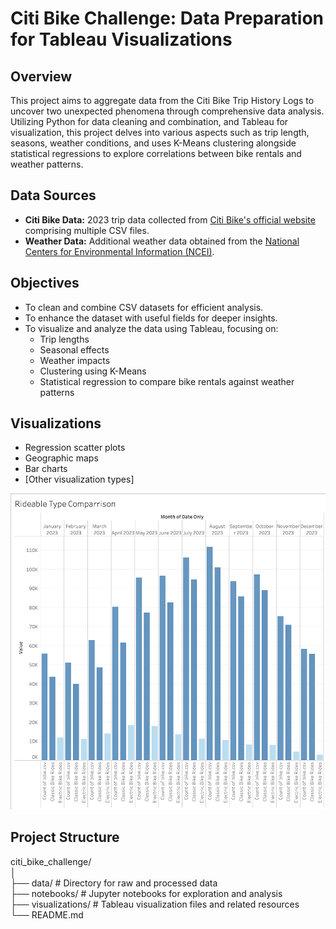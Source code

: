 # Citi Bike Challenge: Data Preparation for Tableau Visualizations

## Overview
This project aims to aggregate data from the Citi Bike Trip History Logs to uncover two unexpected phenomena through comprehensive data analysis. Utilizing Python for data cleaning and combination, and Tableau for visualization, this project delves into various aspects such as trip length, seasons, weather conditions, and uses K-Means clustering alongside statistical regressions to explore correlations between bike rentals and weather patterns.

## Data Sources
- **Citi Bike Data:** 2023 trip data collected from [Citi Bike's official website](https://citibikenyc.com/system-data) comprising multiple CSV files.
- **Weather Data:** Additional weather data obtained from the [National Centers for Environmental Information (NCEI)](https://www.ncei.noaa.gov).

## Objectives
- To clean and combine CSV datasets for efficient analysis.
- To enhance the dataset with useful fields for deeper insights.
- To visualize and analyze the data using Tableau, focusing on:
  - Trip lengths
  - Seasonal effects
  - Weather impacts
  - Clustering using K-Means
  - Statistical regression to compare bike rentals against weather patterns

## Visualizations
- Regression scatter plots
- Geographic maps
- Bar charts
- [Other visualization types]

![Citi Bike Visualization Example](visualizations/rideable_types.png "Citi Bike Data Visualization")


## Project Structure
citi_bike_challenge/<br>
│<br>
├── data/ # Directory for raw and processed data<br>
├── notebooks/ # Jupyter notebooks for exploration and analysis<br>
├── visualizations/ # Tableau visualization files and related resources<br>
└── README.md